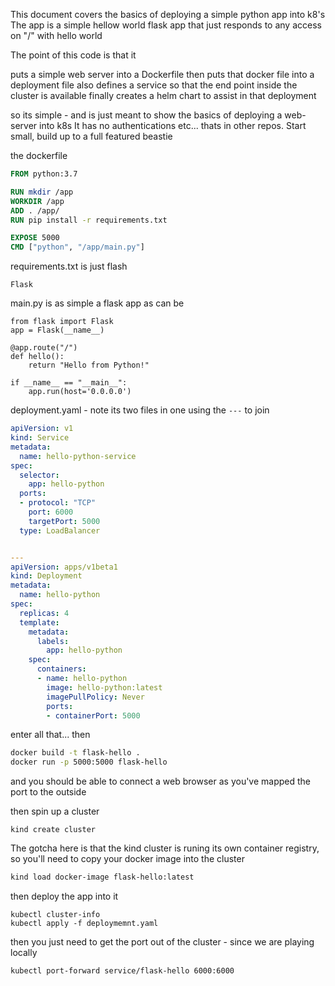 This document covers the basics of deploying a simple python app into k8's
The app is a simple hellow world flask app that just responds to any access on "/"  with hello world

The point of this code is that it 

puts a simple web server into a Dockerfile
then puts that docker file into a deployment file
also defines a service so that the end point inside the cluster is available
finally creates a helm chart to assist in that deployment

so its simple - and is just meant to show the basics of deploying a web-server into k8s
It has no authentications etc... thats in other repos.
Start small, build up to a full featured beastie

the dockerfile 
```Dockerfile
FROM python:3.7

RUN mkdir /app
WORKDIR /app
ADD . /app/
RUN pip install -r requirements.txt

EXPOSE 5000
CMD ["python", "/app/main.py"]
```

requirements.txt is just flash
```
Flask
```

main.py is as simple a flask app as can be
```
from flask import Flask
app = Flask(__name__)

@app.route("/")
def hello():
    return "Hello from Python!"

if __name__ == "__main__":
    app.run(host='0.0.0.0')
```

deployment.yaml - note its two files in one using the `---` to join
```yaml
apiVersion: v1
kind: Service
metadata:
  name: hello-python-service
spec:
  selector:
    app: hello-python
  ports:
  - protocol: "TCP"
    port: 6000
    targetPort: 5000
  type: LoadBalancer


---
apiVersion: apps/v1beta1
kind: Deployment
metadata:
  name: hello-python
spec:
  replicas: 4
  template:
    metadata:
      labels:
        app: hello-python
    spec:
      containers:
      - name: hello-python
        image: hello-python:latest
        imagePullPolicy: Never
        ports:
        - containerPort: 5000
```

enter all that... then 
```bash
docker build -t flask-hello .
docker run -p 5000:5000 flask-hello
```
and you should be able to connect a web browser as you've mapped the port to the outside


then spin up a cluster

```
kind create cluster
```

The gotcha here is that the kind cluster is runing its own container registry, so you'll need to copy 
your docker image into the cluster
```bash
kind load docker-image flask-hello:latest
```

then deploy the app into it

```
kubectl cluster-info
kubectl apply -f deploymemnt.yaml
```

then you just need to get the port out of the cluster - since we are playing locally
```bash
kubectl port-forward service/flask-hello 6000:6000
```